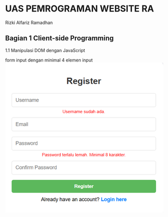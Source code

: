 # UAS PEMROGRAMAN WEBSITE RA
Rizki Alfariz Ramadhan

## Bagian 1 Client-side Programming
1.1 Manipulasi DOM dengan JavaScript

form input dengan minimal 4 elemen input
![Picture](https://github.com/Alfariz11/inventory/blob/main/img/1.1.png)
